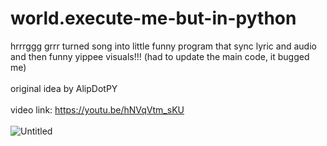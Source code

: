 # world.execute-me-but-in-python
hrrrggg grrr turned song into little funny program that sync lyric and audio and then funny yippee visuals!!! (had to update the main code, it bugged me)
<br>
<br>
original idea by AlipDotPY
<br>
<br>
video link: https://youtu.be/hNVqVtm_sKU
<br>
<br>
![Untitled](https://github.com/Postigic/world.execute-me-but-in-python/assets/143212308/a1b21414-69a6-4c08-b882-ee92b5c802c6)
